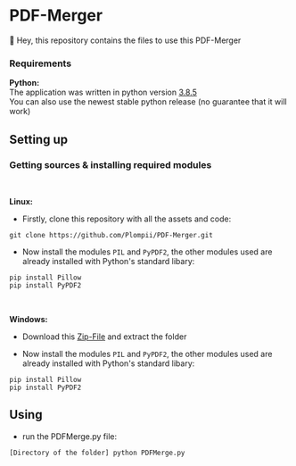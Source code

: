 # PDF-Merger
:wave: Hey, this repository contains the files to use this PDF-Merger

### Requirements
**Python:**
<br/>
The application was written in python version [3.8.5](https://www.python.org/downloads/release/python-385/)
<br/>
You can also use the newest stable python release (no guarantee that it will work)
## Setting up
### Getting sources & installing required modules
<br/>

**Linux:**

- Firstly, clone this repository with all the assets and code:
```
git clone https://github.com/Plompii/PDF-Merger.git
```

- Now install the modules `PIL` and `PyPDF2`, the other modules used are already installed with Python's standard libary:
```
pip install Pillow
pip install PyPDF2
```
<br/>

**Windows:**

- Download this [Zip-File](https://github.com/Plompii/PDF-Merger/archive/master.zip) and extract the folder

- Now install the modules `PIL` and `PyPDF2`, the other modules used are already installed with Python's standard libary:
```
pip install Pillow
pip install PyPDF2
```

## Using
- run the PDFMerge.py file:
```
[Directory of the folder] python PDFMerge.py
```
